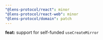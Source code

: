 ```yaml
---
"@lens-protocol/react": minor
"@lens-protocol/react-web": minor
"@lens-protocol/domain": patch
---
```


**feat:** support for self-funded `useCreateMirror`
